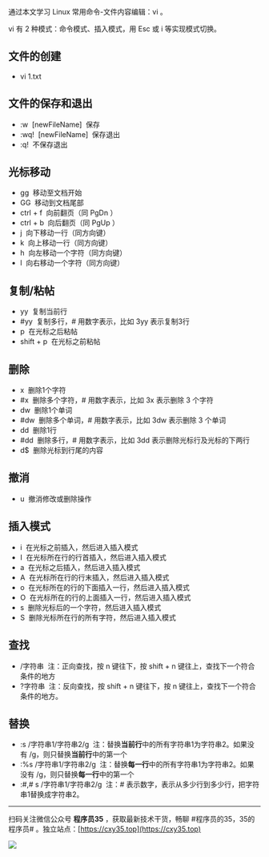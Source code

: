 通过本文学习 Linux 常用命令-文件内容编辑：vi 。
<!-- more -->

vi 有 2 种模式：命令模式、插入模式，用 Esc 或 i 等实现模式切换。

## 文件的创建

- vi 1.txt

## 文件的保存和退出

- :w  [newFileName]  保存
- :wq!  [newFileName]  保存退出
- :q!  不保存退出

## 光标移动

- gg  移动至文档开始
- GG  移动到文档尾部
- ctrl + f  向前翻页（同 PgDn ）
- ctrl + b  向后翻页（同 PgUp ）
- j  向下移动一行（同方向键）
- k  向上移动一行（同方向键）
- h  向左移动一个字符（同方向键）
- l  向右移动一个字符（同方向键）

## 复制/粘帖

- yy  复制当前行
- #yy  复制多行，# 用数字表示，比如 3yy 表示复制3行
- p  在光标之后粘帖
- shift + p  在光标之前粘帖

## 删除

- x  删除1个字符
- #x  删除多个字符，# 用数字表示，比如 3x 表示删除 3 个字符
- dw  删除1个单词
- #dw  删除多个单词，# 用数字表示，比如 3dw 表示删除 3 个单词
- dd  删除1行
- #dd  删除多行，# 用数字表示，比如 3dd 表示删除光标行及光标的下两行
- d$  删除光标到行尾的内容

## 撤消

- u  撤消修改或删除操作

## 插入模式

- i  在光标之前插入，然后进入插入模式
- I  在光标所在行的行首插入，然后进入插入模式
- a  在光标之后插入，然后进入插入模式
- A  在光标所在行的行末插入，然后进入插入模式
- o  在光标所在的行的下面插入一行，然后进入插入模式
- O  在光标所在的行的上面插入一行，然后进入插入模式
- s  删除光标后的一个字符，然后进入插入模式
- S  删除光标所在行的所有字符，然后进入插入模式

## 查找

- /字符串  注：正向查找，按 n 键往下，按 shift + n 键往上，查找下一个符合条件的地方
- ?字符串  注：反向查找，按 shift + n 键往下，按 n 键往上，查找下一个符合条件的地方。

## 替换

- :s /字符串1/字符串2/g  注：替换**当前行**中的所有字符串1为字符串2。如果没有 /g，则只替换**当前行**中的第一个
- :%s /字符串1/字符串2/g  注：替换**每一行**中的所有字符串1为字符串2。如果没有 /g，则只替换**每一行**中的第一个
- :#,# s /字符串1/字符串2/g  注：# 表示数字，表示从多少行到多少行，把字符串1替换成字符串2。


---

扫码关注微信公众号 **程序员35** ，获取最新技术干货，畅聊 #程序员的35，35的程序员# 。独立站点：[https://cxy35.top](https://cxy35.top)

![](https://oscimg.oschina.net/oscnet/up-285838b9c516db5bb1ba760f292f2346078.JPEG)